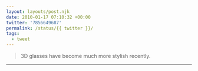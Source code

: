 ```yaml
---
layout: layouts/post.njk
date: 2010-01-17 07:10:32 +00:00
twitter: '7856649687'
permalink: /status/{{ twitter }}/
tags: 
  - tweet
---
```


> 3D glasses have become much more stylish recently.

---

